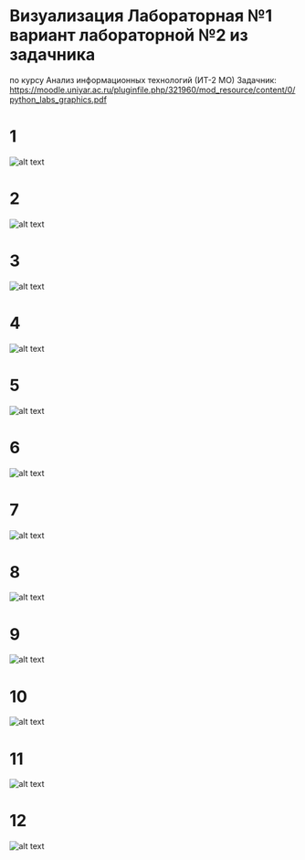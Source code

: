# Визуализация Лабораторная №1 вариант лабораторной №2 из задачника
по курсу Анализ информационных технологий (ИТ-2 МО)
Задачник: https://moodle.uniyar.ac.ru/pluginfile.php/321960/mod_resource/content/0/python_labs_graphics.pdf

# 1
![alt text](https://github.com/aiserrock/visualisation_python/blob/main/charts_png/1.png) 
# 2
![alt text](https://github.com/aiserrock/visualisation_python/blob/main/charts_png/2.png)
# 3
![alt text](https://github.com/aiserrock/visualisation_python/blob/main/charts_png/3.png)
# 4
![alt text](https://github.com/aiserrock/visualisation_python/blob/main/charts_png/4.png)
# 5
![alt text](https://github.com/aiserrock/visualisation_python/blob/main/charts_png/5.png)
# 6
![alt text](https://github.com/aiserrock/visualisation_python/blob/main/charts_png/6.png)
# 7
![alt text](https://github.com/aiserrock/visualisation_python/blob/main/charts_png/7.png)
# 8
![alt text](https://github.com/aiserrock/visualisation_python/blob/main/charts_png/8.png)
# 9
![alt text](https://github.com/aiserrock/visualisation_python/blob/main/charts_png/9.png)
# 10
![alt text](https://github.com/aiserrock/visualisation_python/blob/main/charts_png/10.png)
# 11
![alt text](https://github.com/aiserrock/visualisation_python/blob/main/charts_png/11.png)
# 12
![alt text](https://github.com/aiserrock/visualisation_python/blob/main/charts_png/12.png)
